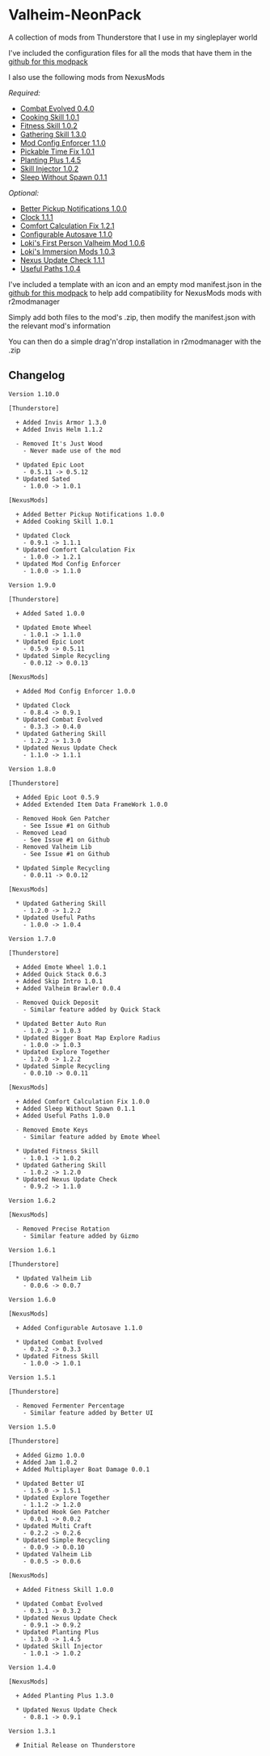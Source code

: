 # Valheim-NeonPack

A collection of mods from Thunderstore that I use in my singleplayer world

I've included the configuration files for all the mods that have them in the [github for this modpack][github-extras]

I also use the following mods from NexusMods

_Required:_

- [Combat Evolved 0.4.0][combat-evolved]
- [Cooking Skill 1.0.1][cooking-skill]
- [Fitness Skill 1.0.2][fitness-skill]
- [Gathering Skill 1.3.0][gathering-skill]
- [Mod Config Enforcer 1.1.0][mod-config-enforcer]
- [Pickable Time Fix 1.0.1][pickable-time-fix]
- [Planting Plus 1.4.5][planting-plus]
- [Skill Injector 1.0.2][skill-injector]
- [Sleep Without Spawn 0.1.1][sleep-without-spawn]

_Optional:_

- [Better Pickup Notifications 1.0.0][better-pickup-notifications]
- [Clock 1.1.1][clock]
- [Comfort Calculation Fix 1.2.1][comfort-calculation-fix]
- [Configurable Autosave 1.1.0][configurable-autosave]
- [Loki's First Person Valheim Mod 1.0.6][lokis-first-person]
- [Loki's Immersion Mods 1.0.3][lokis-immersion]
- [Nexus Update Check 1.1.1][nexus-update-check]
- [Useful Paths 1.0.4][useful-paths]

I've included a template with an icon and an empty mod manifest.json in the [github for this modpack][github-extras] to help add compatibility for NexusMods mods with r2modmanager

Simply add both files to the mod's .zip, then modify the manifest.json with the relevant mod's information

You can then do a simple drag'n'drop installation in r2modmanager with the .zip

## Changelog

```text
Version 1.10.0

[Thunderstore]

  + Added Invis Armor 1.3.0
  + Added Invis Helm 1.1.2

  - Removed It's Just Wood
    - Never made use of the mod

  * Updated Epic Loot
    - 0.5.11 -> 0.5.12
  * Updated Sated
    - 1.0.0 -> 1.0.1

[NexusMods]

  + Added Better Pickup Notifications 1.0.0
  + Added Cooking Skill 1.0.1

  * Updated Clock
    - 0.9.1 -> 1.1.1
  * Updated Comfort Calculation Fix
    - 1.0.0 -> 1.2.1
  * Updated Mod Config Enforcer
    - 1.0.0 -> 1.1.0
```

```text
Version 1.9.0

[Thunderstore]

  + Added Sated 1.0.0

  * Updated Emote Wheel
    - 1.0.1 -> 1.1.0
  * Updated Epic Loot
    - 0.5.9 -> 0.5.11
  * Updated Simple Recycling
    - 0.0.12 -> 0.0.13

[NexusMods]

  + Added Mod Config Enforcer 1.0.0

  * Updated Clock
    - 0.8.4 -> 0.9.1
  * Updated Combat Evolved
    - 0.3.3 -> 0.4.0
  * Updated Gathering Skill
    - 1.2.2 -> 1.3.0
  * Updated Nexus Update Check
    - 1.1.0 -> 1.1.1
```

```text
Version 1.8.0

[Thunderstore]

  + Added Epic Loot 0.5.9
  + Added Extended Item Data FrameWork 1.0.0

  - Removed Hook Gen Patcher
    - See Issue #1 on Github
  - Removed Lead
    - See Issue #1 on Github
  - Removed Valheim Lib
    - See Issue #1 on Github

  * Updated Simple Recycling
    - 0.0.11 -> 0.0.12

[NexusMods]

  * Updated Gathering Skill
    - 1.2.0 -> 1.2.2
  * Updated Useful Paths
    - 1.0.0 -> 1.0.4
```

```text
Version 1.7.0

[Thunderstore]

  + Added Emote Wheel 1.0.1
  + Added Quick Stack 0.6.3
  + Added Skip Intro 1.0.1
  + Added Valheim Brawler 0.0.4

  - Removed Quick Deposit
    - Similar feature added by Quick Stack

  * Updated Better Auto Run
    - 1.0.2 -> 1.0.3
  * Updated Bigger Boat Map Explore Radius
    - 1.0.0 -> 1.0.3
  * Updated Explore Together
    - 1.2.0 -> 1.2.2
  * Updated Simple Recycling
    - 0.0.10 -> 0.0.11

[NexusMods]

  + Added Comfort Calculation Fix 1.0.0
  + Added Sleep Without Spawn 0.1.1
  + Added Useful Paths 1.0.0

  - Removed Emote Keys
    - Similar feature added by Emote Wheel

  * Updated Fitness Skill
    - 1.0.1 -> 1.0.2
  * Updated Gathering Skill
    - 1.0.2 -> 1.2.0
  * Updated Nexus Update Check
    - 0.9.2 -> 1.1.0
```

```text
Version 1.6.2

[NexusMods]

  - Removed Precise Rotation
    - Similar feature added by Gizmo
```

```text
Version 1.6.1

[Thunderstore]

  * Updated Valheim Lib
    - 0.0.6 -> 0.0.7
```

```text
Version 1.6.0

[NexusMods]

  + Added Configurable Autosave 1.1.0

  * Updated Combat Evolved
    - 0.3.2 -> 0.3.3
  * Updated Fitness Skill
    - 1.0.0 -> 1.0.1
```

```text
Version 1.5.1

[Thunderstore]

  - Removed Fermenter Percentage
    - Similar feature added by Better UI
```

```text
Version 1.5.0

[Thunderstore]

  + Added Gizmo 1.0.0
  + Added Jam 1.0.2
  + Added Multiplayer Boat Damage 0.0.1

  * Updated Better UI
    - 1.5.0 -> 1.5.1
  * Updated Explore Together
    - 1.1.2 -> 1.2.0
  * Updated Hook Gen Patcher
    - 0.0.1 -> 0.0.2
  * Updated Multi Craft
    - 0.2.2 -> 0.2.6
  * Updated Simple Recycling
    - 0.0.9 -> 0.0.10
  * Updated Valheim Lib
    - 0.0.5 -> 0.0.6

[NexusMods]

  + Added Fitness Skill 1.0.0

  * Updated Combat Evolved
    - 0.3.1 -> 0.3.2
  * Updated Nexus Update Check
    - 0.9.1 -> 0.9.2
  * Updated Planting Plus
    - 1.3.0 -> 1.4.5
  * Updated Skill Injector
    - 1.0.1 -> 1.0.2
```

```text
Version 1.4.0

[NexusMods]

  + Added Planting Plus 1.3.0

  * Updated Nexus Update Check
    - 0.8.1 -> 0.9.1
```

```text
Version 1.3.1

  # Initial Release on Thunderstore
```

[github-extras]: https://github.com/NeonCarbide/Valheim-NeonPack/tree/main/extras
[issue-1]: https://github.com/NeonCarbide/Valheim-NeonPack/issues/1

<!-- Mod Links -->

[better-pickup-notifications]: https://www.nexusmods.com/valheim/mods/528
[clock]: https://www.nexusmods.com/valheim/mods/85
[combat-evolved]: https://www.nexusmods.com/valheim/mods/301
[comfort-calculation-fix]: https://www.nexusmods.com/valheim/mods/427
[configurable-autosave]: https://www.nexusmods.com/valheim/mods/199
[cooking-skill]: https://www.nexusmods.com/valheim/mods/483
[fitness-skill]: https://www.nexusmods.com/valheim/mods/388
[gathering-skill]: https://www.nexusmods.com/valheim/mods/342
[lokis-first-person]: https://www.nexusmods.com/valheim/mods/100
[lokis-immersion]: https://www.nexusmods.com/valheim/mods/139
[mod-config-enforcer]: https://www.nexusmods.com/valheim/mods/460
[nexus-update-check]: https://www.nexusmods.com/valheim/mods/102
[pickable-time-fix]: https://www.nexusmods.com/valheim/mods/335
[planting-plus]: https://www.nexusmods.com/valheim/mods/274
[precise-rotation]: https://www.nexusmods.com/valheim/mods/202
[skill-injector]: https://www.nexusmods.com/valheim/mods/341
[sleep-without-spawn]: https://www.nexusmods.com/valheim/mods/261
[useful-paths]: https://www.nexusmods.com/valheim/mods/438
